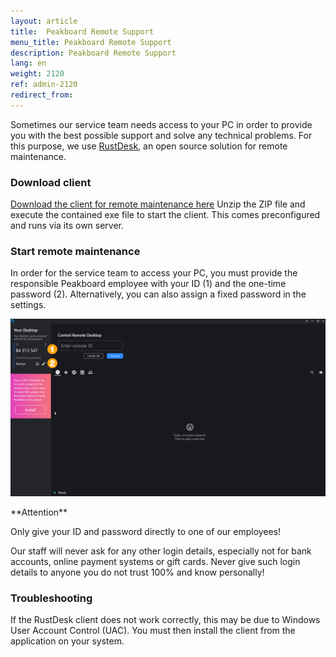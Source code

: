 ```yaml
---
layout: article
title:  Peakboard Remote Support
menu_title: Peakboard Remote Support
description: Peakboard Remote Support
lang: en
weight: 2120
ref: admin-2120
redirect_from:
---
```


Sometimes our service team needs access to your PC in order to provide you with the best possible support and solve any technical problems. For this purpose, we use [RustDesk](https://rustdesk.com/), an open source solution for remote maintenance.

### Download client

[Download the client for remote maintenance here](https://peakboard.com/download/RemoteSupport.zip)
Unzip the ZIP file and execute the contained exe file to start the client.
This comes preconfigured and runs via its own server.

### Start remote maintenance

In order for the service team to access your PC, you must provide the responsible Peakboard employee with your ID (1) and the one-time password (2). Alternatively, you can also assign a fixed password in the settings.

![Start remote maintenance](/assets/images/admin/remotesupport/en-remotesupport-01.png)

<div class="box-warning" markdown="1"> **Attention**

Only give your ID and password directly to one of our employees!

Our staff will never ask for any other login details, especially not for bank accounts, online payment systems or gift cards. Never give such login details to anyone you do not trust 100% and know personally!
</div>

### Troubleshooting

If the RustDesk client does not work correctly, this may be due to Windows User Account Control (UAC). You must then install the client from the application on your system.
